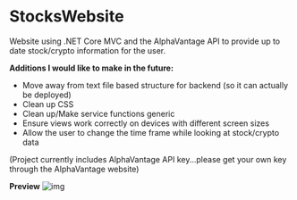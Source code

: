 # StocksWebsite
Website using .NET Core MVC and the AlphaVantage API to provide up to date stock/crypto information for the user.

<b>Additions I would like to make in the future:</b>
- Move away from text file based structure for backend (so it can actually be deployed)
- Clean up CSS 
- Clean up/Make service functions generic
- Ensure views work correctly on devices with different screen sizes
- Allow the user to change the time frame while looking at stock/crypto data

(Project currently includes AlphaVantage API key...please get your own key through the AlphaVantage website)

<b>Preview</b>
![img](https://user-images.githubusercontent.com/15002000/97952330-fb03c800-1d6a-11eb-80fc-90aa88043ae9.PNG)
